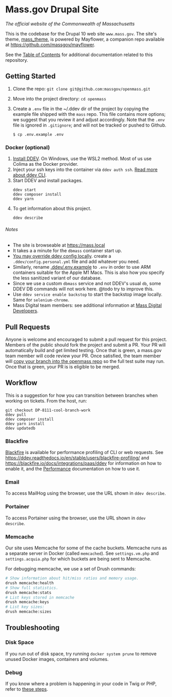 # Mass.gov Drupal Site

_The official website of the Commonwealth of Massachusetts_

This is the codebase for the Drupal 10 web site `www.mass.gov`. The site's theme, [mass_theme](https://github.com/massgov/openmass/blob/develop/docroot/themes/custom/mass_theme/README.md), is powered by Mayflower, a companion repo available at https://github.com/massgov/mayflower.

See the [Table of Contents](/docs/README.md) for additional documentation related to this repository.

## Getting Started

1. Clone the repo: `git clone git@github.com:massgov/openmass.git`

1. Move into the project directory: `cd openmass`

1. Create a `.env` file in the ~/.ddev dir of the project by copying the example file shipped with the `mass` repo. This file contains more options; we suggest that you review it and adjust accordingly. Note that the `.env` file is ignored in `.gitignore`; and will not be tracked or pushed to Github.
    ```
    $ cp .env.example .env
    ```

### Docker (optional)

1. [Install DDEV](https://ddev.readthedocs.io/en/stable/). On Windows, use the WSL2 method. Most of us use Colima as the Docker provider.
1. Inject your ssh keys into the container via `ddev auth ssh`. [Read more about ddev CLI](https://ddev.readthedocs.io/en/stable/users/cli-usage/).
1. Start DDEV and install packages.
    ```
    ddev start
    ddev composer install
    ddev yarn
    ```
1. To get information about this project.
    ```
    ddev describe
    ```

###### Notes
- The site is browseable at https://mass.local
- It takes a a minute for the `dbmass` container start up.
- [You may override ddev config locally](https://ddev.readthedocs.io/en/stable/users/extend/config_yaml/). create a `.ddev/config.personal.yml` file and add whatever you need.
- Similarly, rename [.ddev/.env.example](https://github.com/massgov/openmass/blob/develop/.ddev/.env.example) to `.env` in order to use ARM containers suitable for the Apple M1 Macs. This is also how you specify the less sanitized variant of our database.
- Since we use a custom `dbmass` service and not DDEV's usual `db`, some DDEV DB commands will not work here. @todo try to improve this.
- Use `ddev service enable backstop` to start the backstop image locally. Same for `selenium-chrome`.
- Mass Digital team members: see additional information at [Mass Digital Developers](https://github.com/massgov/massgov-internal-docs/blob/master/development-massgov-team.md).

## Pull Requests
Anyone is welcome and encouraged to submit a pull request for this project. Members of the public should fork the project and submit a PR. Your PR will automatically build and get limited testing. Once that is green, a mass.gov team member will code review your PR. Once satisfied, the team member will [copy your branch into the openmass repo](scripts/git-push-fork-to-upstream-branch) so the full test suite may run. Once that is green, your PR is is eligible to be merged.


## Workflow

This is a suggestion for how you can transition between branches when working on tickets. From the host, run:

```
git checkout DP-8111-cool-branch-work
ddev pull
ddev composer install
ddev yarn install
ddev updatedb
```

### Blackfire

[Blackfire](http://blackfire.io/) is available for performance profiling of CLI or web requests. See https://ddev.readthedocs.io/en/stable/users/blackfire-profiling/ and https://blackfire.io/docs/integrations/paas/ddev for information on how to enable it, and the [Performance](https://github.com/massgov/openmass/blob/develop/docs/performance.md#blackfire) documentation on how to use it.

### Email

To access MailHog using the browser, use the URL shown in `ddev describe`.

### Portainer

To access Portainer using the browser, use the URL shown in `ddev describe`.

### Memcache

Our site uses Memcache for some of the cache buckets. Memcache runs as a separate server in Docker (called `memcached`). See `settings.vm.php` and `settings.acquia.php` for which buckets are being sent to Memcache.

For debugging memcache, we use a set of Drush commands:

```bash
# Show information about hit/miss ratios and memory usage.
drush memcache:health
# Show full statistics.
drush memcache:stats
# List keys stored in memcache
drush memcache:keys
# List key sizes:
drush memcache:sizes
```
## Troubleshooting

### Disk Space

If you run out of disk space, try running `docker system prune` to remove unused Docker images, containers and volumes.

### Debug

If you know where a problem is happening in your code in Twig or PHP, refer to [these steps](./docs/drupal_debug.md).
